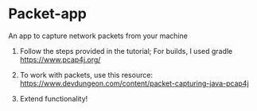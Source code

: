 # Packet-app
An app to capture network packets from your machine

1) Follow the steps provided in the tutorial; For builds, I used gradle
https://www.pcap4j.org/

2) To work with packets, use this resource:
https://www.devdungeon.com/content/packet-capturing-java-pcap4j

3) Extend functionality!
